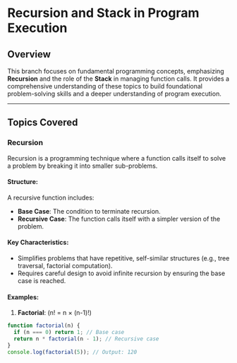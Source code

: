 # Recursion and Stack in Program Execution

## Overview

This branch focuses on fundamental programming concepts, emphasizing **Recursion** and the role of the **Stack** in managing function calls. It provides a comprehensive understanding of these topics to build foundational problem-solving skills and a deeper understanding of program execution.

---

## Topics Covered

### Recursion

Recursion is a programming technique where a function calls itself to solve a problem by breaking it into smaller sub-problems.

#### Structure:
A recursive function includes:
- **Base Case**: The condition to terminate recursion.
- **Recursive Case**: The function calls itself with a simpler version of the problem.

#### Key Characteristics:
- Simplifies problems that have repetitive, self-similar structures (e.g., tree traversal, factorial computation).
- Requires careful design to avoid infinite recursion by ensuring the base case is reached.

#### Examples:

1. **Factorial**: (n! = n × (n-1)!)

```javascript
function factorial(n) {
  if (n === 0) return 1; // Base case
  return n * factorial(n - 1); // Recursive case
}
console.log(factorial(5)); // Output: 120
